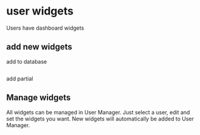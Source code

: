 # user widgets

Users have dashboard widgets

## add new widgets

add to database

```sql 
```

add partial


## Manage widgets

All widgets can be managed in User Manager. Just select a user, edit and set the widgets you want.
New widgets will automatically be added to User Manager.
